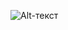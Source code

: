 
![Alt-текст](https://sun9-north.userapi.com/sun9-88/s/v1/ig2/Jb2WDXq2iuvpX7E72rZuitVCp-XpjcuUUFaIVThEWhOuePC6MQMLgcEjmG-7DAnZ0RZZQLc2aJmfVkEIkimq6qaM.jpg?size=1315x929&quality=95&type=album)
